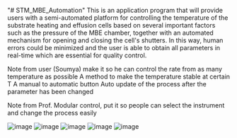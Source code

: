 "# STM_MBE_Automation" 
This is an application program that will provide users with a 
semi-automated platform for controlling the temperature of the substrate heating 
and effusion cells based on several important factors such as the pressure of the 
MBE chamber, together with an automated mechanism for opening and closing 
the cell's shutters. In this way, human errors could be minimized and the user is 
able to obtain all parameters in real-time which are essential for quality control.

Note from user (Soumya)
make it so he can control the rate from as many temperature as possible
A method to make the temperature stable at certain T
A manual to automatic button
Auto update of the process after the parameter has been changed

Note from Prof.
Modular control, put it so people can select the instrument and change the process easily

![image](https://user-images.githubusercontent.com/41424369/195020968-bc34524d-581b-4e4b-934f-52f3ffdbdf86.png)
![image](https://user-images.githubusercontent.com/41424369/195021007-916cc9fe-9fb6-4157-b823-ae55ed1b3e72.png)
![image](https://user-images.githubusercontent.com/41424369/195021052-5d71ef59-27cf-40d1-a79d-92d8a8b3fa71.png)
![image](https://user-images.githubusercontent.com/41424369/195021093-0fecdbdc-d56c-4d56-8117-c142501c2aa5.png)
![image](https://user-images.githubusercontent.com/41424369/195997793-3b13f57b-1aca-42ad-b2b6-11d6ad989071.png)


